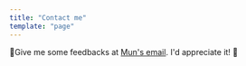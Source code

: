 ```yaml
---
title: "Contact me"
template: "page"
---
```


📧Give me some feedbacks at <a href="mailto:quangnd.edu@gmail.com">Mun's email</a>. I'd appreciate it! 🙂
